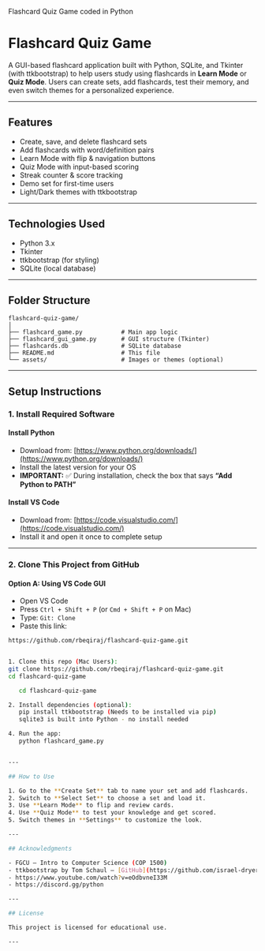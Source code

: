 Flashcard Quiz Game coded in Python
# Flashcard Quiz Game

A GUI-based flashcard application built with Python, SQLite, and Tkinter (with ttkbootstrap) to help users study using flashcards in **Learn Mode** or **Quiz Mode**. Users can create sets, add flashcards, test their memory, and even switch themes for a personalized experience.

---

## Features

- Create, save, and delete flashcard sets
- Add flashcards with word/definition pairs
- Learn Mode with flip & navigation buttons
- Quiz Mode with input-based scoring
- Streak counter & score tracking
- Demo set for first-time users
- Light/Dark themes with ttkbootstrap

---

## Technologies Used

- Python 3.x
- Tkinter
- ttkbootstrap (for styling)
- SQLite (local database)

---

## Folder Structure

```
flashcard-quiz-game/
│
├── flashcard_game.py           # Main app logic
├── flashcard_gui_game.py       # GUI structure (Tkinter)
├── flashcards.db               # SQLite database
├── README.md                   # This file
└── assets/                     # Images or themes (optional)
```

---

## Setup Instructions

### 1. Install Required Software

#### Install Python
- Download from: [https://www.python.org/downloads/](https://www.python.org/downloads/)
- Install the latest version for your OS
- **IMPORTANT:** ✅ During installation, check the box that says **“Add Python to PATH”**

#### Install VS Code
- Download from: [https://code.visualstudio.com/](https://code.visualstudio.com/)
- Install it and open it once to complete setup

---

### 2. Clone This Project from GitHub

#### Option A: Using VS Code GUI
- Open VS Code
- Press `Ctrl + Shift + P` (or `Cmd + Shift + P` on Mac)
- Type: `Git: Clone`
- Paste this link:

```bash
https://github.com/rbeqiraj/flashcard-quiz-game.git


1. Clone this repo (Mac Users):
git clone https://github.com/rbeqiraj/flashcard-quiz-game.git
cd flashcard-quiz-game

   cd flashcard-quiz-game

2. Install dependencies (optional):
   pip install ttkbootstrap (Needs to be installed via pip)
   sqlite3 is built into Python - no install needed

4. Run the app:
   python flashcard_game.py


---

## How to Use

1. Go to the **Create Set** tab to name your set and add flashcards.
2. Switch to **Select Set** to choose a set and load it.
3. Use **Learn Mode** to flip and review cards.
4. Use **Quiz Mode** to test your knowledge and get scored.
5. Switch themes in **Settings** to customize the look.

---

## Acknowledgments

- FGCU – Intro to Computer Science (COP 1500)
- ttkbootstrap by Tom Schaul – [GitHub](https://github.com/israel-dryer/ttkbootstrap)
- https://www.youtube.com/watch?v=eOdbvneI33M
- https://discord.gg/python

---

## License

This project is licensed for educational use.

---
